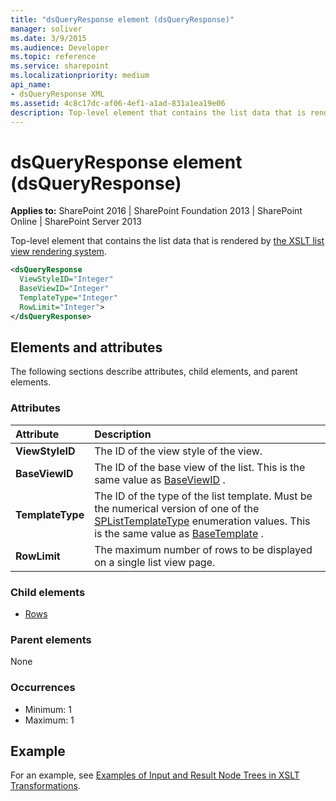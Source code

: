 ```yaml
---
title: "dsQueryResponse element (dsQueryResponse)"
manager: soliver
ms.date: 3/9/2015
ms.audience: Developer
ms.topic: reference
ms.service: sharepoint
ms.localizationpriority: medium
api_name:
- dsQueryResponse XML
ms.assetid: 4c8c17dc-af06-4ef1-a1ad-831a1ea19e06
description: Top-level element that contains the list data that is rendered by the XSLT list view rendering system.
---
```


# dsQueryResponse element (dsQueryResponse)

**Applies to:** SharePoint 2016 | SharePoint Foundation 2013 | SharePoint Online | SharePoint Server 2013
  
Top-level element that contains the list data that is rendered by [the XSLT list view rendering system](https://msdn.microsoft.com/library/7c1e0b6f-f53f-4379-a2b3-fbbaf2e00593%28Office.15%29.aspx).
  
```XML
<dsQueryResponse 
  ViewStyleID="Integer" 
  BaseViewID="Integer" 
  TemplateType="Integer" 
  RowLimit="Integer">
</dsQueryResponse>
```

## Elements and attributes

The following sections describe attributes, child elements, and parent elements.

### Attributes

|**Attribute**|**Description**|
|:-----|:-----|
|**ViewStyleID** <br/> |The ID of the view style of the view.  <br/> |
|**BaseViewID** <br/> |The ID of the base view of the list. This is the same value as [BaseViewID](https://msdn.microsoft.com/library/Microsoft.SharePoint.SPView.BaseViewID.aspx) .  <br/> |
|**TemplateType** <br/> |The ID of the type of the list template. Must be the numerical version of one of the [SPListTemplateType](https://msdn.microsoft.com/library/Microsoft.SharePoint.SPListTemplateType.aspx) enumeration values. This is the same value as [BaseTemplate](https://msdn.microsoft.com/library/Microsoft.SharePoint.SPList.BaseTemplate.aspx) .  <br/> |
|**RowLimit** <br/> |The maximum number of rows to be displayed on a single list view page.  <br/> |
   
### Child elements

- [Rows](rows-dsqueryresponse.md)
   
### Parent elements

None
  
### Occurrences

- Minimum: 1
- Maximum: 1  
   
## Example

For an example, see [Examples of Input and Result Node Trees in XSLT Transformations](https://msdn.microsoft.com/library/cbe88144-25ac-4cd2-8f2a-50e8c271c6ae%28Office.15%29.aspx).
  

